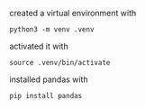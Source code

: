 created a virtual environment with 
```
python3 -m venv .venv
```

activated it with 
```
source .venv/bin/activate
```

installed pandas with 
```
pip install pandas
```

